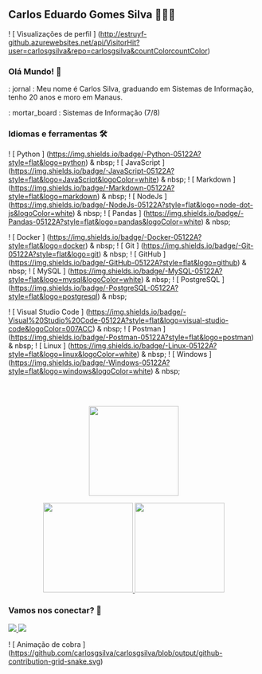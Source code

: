 ##  Carlos Eduardo Gomes Silva 🧑🏿‍🚀

! [ Visualizações de perfil ] (http://estruyf-github.azurewebsites.net/api/VisitorHit?user=carlosgsilva&repo=carlosgsilva&countColorcountColor)

###  Olá Mundo! 👋

: jornal : Meu nome é Carlos Silva, graduando em Sistemas de Informação, tenho 20 anos e moro em Manaus.

: mortar_board : Sistemas de Informação (7/8)

###  Idiomas e ferramentas 🛠

! [ Python ] (https://img.shields.io/badge/-Python-05122A?style=flat&logo=python) & nbsp;
! [ JavaScript ] (https://img.shields.io/badge/-JavaScript-05122A?style=flat&logo=JavaScript&logoColor=white) & nbsp;
! [ Markdown ] (https://img.shields.io/badge/-Markdown-05122A?style=flat&logo=markdown) & nbsp;
! [ NodeJs ] (https://img.shields.io/badge/-NodeJs-05122A?style=flat&logo=node-dot-js&logoColor=white) & nbsp;
! [ Pandas ] (https://img.shields.io/badge/-Pandas-05122A?style=flat&logo=pandas&logoColor=white) & nbsp;

! [ Docker ] (https://img.shields.io/badge/-Docker-05122A?style=flat&logo=docker) & nbsp;
! [ Git ] (https://img.shields.io/badge/-Git-05122A?style=flat&logo=git) & nbsp;
! [ GitHub ] (https://img.shields.io/badge/-GitHub-05122A?style=flat&logo=github) & nbsp;
! [ MySQL ] (https://img.shields.io/badge/-MySQL-05122A?style=flat&logo=mysql&logoColor=white) & nbsp;
! [ PostgreSQL ] (https://img.shields.io/badge/-PostgreSQL-05122A?style=flat&logo=postgresql) & nbsp;

! [ Visual Studio Code ] (https://img.shields.io/badge/-Visual%20Studio%20Code-05122A?style=flat&logo=visual-studio-code&logoColor=007ACC) & nbsp;
! [ Postman ] (https://img.shields.io/badge/-Postman-05122A?style=flat&logo=postman) & nbsp;
! [ Linux ] (https://img.shields.io/badge/-Linux-05122A?style=flat&logo=linux&logoColor=white) & nbsp;
! [ Windows ] (https://img.shields.io/badge/-Windows-05122A?style=flat&logo=windows&logoColor=white) & nbsp;



</br>
</br>
 
<p align = "center">
  <a href="https://github.com/carlosgsilva">
    <img height = "180em" src = "https://github-readme-streak-stats.herokuapp.com?user=carlosgsilva&theme=gotham" />
  </a>
</p>
<p align = "center">
  <a href="https://github.com/carlosgsilva">
    <img height = "180em" src = "https://github-readme-stats.vercel.app/api/?username=carlosgsilva&count_private=true&show_icons=true&theme=gotham" />
    <img height = "180em" src = "https://github-readme-stats.vercel.app/api/top-langs/?username=carlosgsilva&layout=compact&langs_count=8&theme=gotham" />
  </a>
</p>

###  Vamos nos conectar? 🤝

<p align = "left">
<a href="https://www.linkedin.com/in/carlos-gsilva/"> <img src = "https://img.shields.io/badge/-carlosgsilva-0077B5?style=flat&logo=Linkedin&logoColor = branco "/> </a>
<a href="mailto:carlosgsilva.dev@gmail.com"> <img src = "https://img.shields.io/badge/-carlosgsilva.dev@gmail.com-D14836?style=flat&logo=Gmail&logoColor= branco "/> </a>
</p>

<div> 
 
  ! [ Animação de cobra ] (https://github.com/carlosgsilva/carlosgsilva/blob/output/github-contribution-grid-snake.svg)
 
</div>
